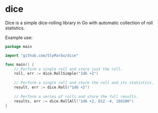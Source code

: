 dice
====

Dice is a simple dice-rolling library in Go with automatic collection of roll statistics.

Example use:
```go
package main

import "github.com/SlyMarbo/dice"

func main() {
	// Perform a single roll and store just the roll.
	roll, err := dice.RollSimple("1d6 +2")
	
	// Perform a single roll and store the roll and its statistics.
	result, err := dice.Roll("1d6 +2")
	
	// Perform a series of rolls and store the full results.
	results, err := dice.RollAll("1d6 +2, D12 -4, 18d100")
}
```
